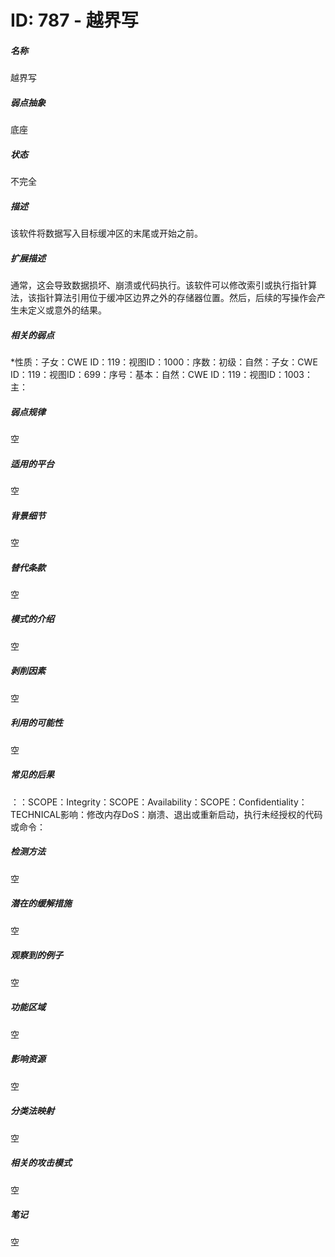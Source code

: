 # ID: 787 - 越界写
<h5>名称</h5>越界写
<h5>弱点抽象</h5>底座
<h5>状态</h5>不完全
<h5>描述</h5>该软件将数据写入目标缓冲区的末尾或开始之前。
<h5>扩展描述</h5>通常，这会导致数据损坏、崩溃或代码执行。该软件可以修改索引或执行指针算法，该指针算法引用位于缓冲区边界之外的存储器位置。然后，后续的写操作会产生未定义或意外的结果。
<h5>相关的弱点</h5>*性质：子女：CWE ID：119：视图ID：1000：序数：初级：自然：子女：CWE ID：119：视图ID：699：序号：基本：自然：CWE ID：119：视图ID：1003：主：
<h5>弱点规律</h5>空
<h5>适用的平台</h5>空
<h5>背景细节</h5>空
<h5>替代条款</h5>空
<h5>模式的介绍</h5>空
<h5>剥削因素</h5>空
<h5>利用的可能性</h5>空
<h5>常见的后果</h5>：：SCOPE：Integrity：SCOPE：Availability：SCOPE：Confidentiality：TECHNICAL影响：修改内存DoS：崩溃、退出或重新启动，执行未经授权的代码或命令：
<h5>检测方法</h5>空
<h5>潜在的缓解措施</h5>空
<h5>观察到的例子</h5>空
<h5>功能区域</h5>空
<h5>影响资源</h5>空
<h5>分类法映射</h5>空
<h5>相关的攻击模式</h5>空
<h5>笔记</h5>空


